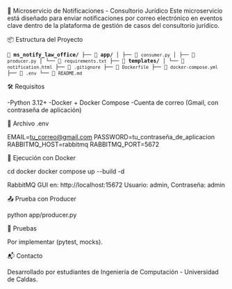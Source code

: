 📧 Microservicio de Notificaciones - Consultorio Jurídico
Este microservicio está diseñado para enviar notificaciones por correo electrónico en eventos clave dentro de la plataforma de gestión de casos del consultorio jurídico.

📦 Estructura del Proyecto

<pre><code>📁 <strong>ms_notify_law_office/</strong> ├── 📂 <strong>app/</strong> │ ├── 🐍 <code>consumer.py</code> │ ├── 🐍 <code>producer.py</code> │ └── 📄 <code>requirements.txt</code> ├── 📂 <strong>templates/</strong> │ └── 📄 <code>notification.html</code> ├── 📄 <code>.gitignore</code> ├── 🐳 <code>Dockerfile</code> ├── 🐳 <code>docker-compose.yml</code> ├── 🔐 <code>.env</code> └── 📄 <code>README.md</code> </code></pre>

🛠️ Requisitos

-Python 3.12+
-Docker + Docker Compose
-Cuenta de correo (Gmail, con contraseña de aplicación)

🔐 Archivo .env

EMAIL=tu_correo@gmail.com
PASSWORD=tu_contraseña_de_aplicacion
RABBITMQ_HOST=rabbitmq
RABBITMQ_PORT=5672

🐳 Ejecución con Docker

cd docker
docker compose up --build -d

RabbitMQ GUI en: http://localhost:15672
Usuario: admin, Contraseña: admin

📤 Prueba con Producer

python app/producer.py

🧪 Pruebas

Por implementar (pytest, mocks).

📬 Contacto

Desarrollado por estudiantes de Ingeniería de Computación - Universidad de Caldas.
